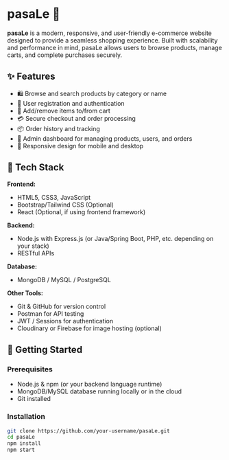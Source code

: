 # pasaLe 🛒

**pasaLe** is a modern, responsive, and user-friendly e-commerce website designed to provide a seamless shopping experience. Built with scalability and performance in mind, pasaLe allows users to browse products, manage carts, and complete purchases securely.

## ✨ Features

- 🛍️ Browse and search products by category or name
- 👤 User registration and authentication
- 🛒 Add/remove items to/from cart
- 💳 Secure checkout and order processing
- 📦 Order history and tracking
- 🔐 Admin dashboard for managing products, users, and orders
- 📱 Responsive design for mobile and desktop

## 🧱 Tech Stack

**Frontend:**
- HTML5, CSS3, JavaScript
- Bootstrap/Tailwind CSS (Optional)
- React (Optional, if using frontend framework)

**Backend:**
- Node.js with Express.js (or Java/Spring Boot, PHP, etc. depending on your stack)
- RESTful APIs

**Database:**
- MongoDB / MySQL / PostgreSQL

**Other Tools:**
- Git & GitHub for version control
- Postman for API testing
- JWT / Sessions for authentication
- Cloudinary or Firebase for image hosting (optional)

## 🚀 Getting Started

### Prerequisites

- Node.js & npm (or your backend language runtime)
- MongoDB/MySQL database running locally or in the cloud
- Git installed

### Installation

```bash
git clone https://github.com/your-username/pasaLe.git
cd pasaLe
npm install
npm start
